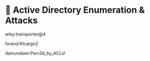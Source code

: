 # 🌲 Active Directory Enumeration & Attacks

wley:transporter@4

forend:Klcargo2

damundsen:Pwn3d\_by\_ACLs!
